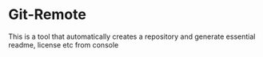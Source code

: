# Git-Remote
This is a tool that automatically creates a repository and generate essential readme, license etc from console
